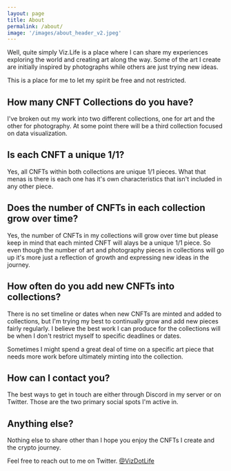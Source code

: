 ```yaml
---
layout: page
title: About
permalink: /about/
image: '/images/about_header_v2.jpeg'
---
```

Well, quite simply Viz.Life is a place where I can share my experiences exploring the world and creating art along the way. Some of the art I create are initially inspired by photographs while others are just trying new ideas. 

This is a place for me to let my spirit be free and not restricted. 

## How many CNFT Collections do you have?
I've broken out my work into two different collections, one for art and the other for photography. At some point there will be a third collection focused on data visualization. 

## Is each CNFT a unique 1/1? 
Yes, all CNFTs within both collections are unique 1/1 pieces. What that menas is there is each one has it's own characteristics that isn't included in any other piece. 

## Does the number of CNFTs in each collection grow over time? 
Yes, the number of CNFTs in my collections will grow over time but please keep in mind that each minted CNFT will alays be a unique 1/1 piece. So even though the number of art and photography pieces in collections will go up it's more just a reflection of growth and expressing new ideas in the journey. 

## How often do you add new CNFTs into collections?
There is no set timeline or dates when new CNFTs are minted and added to collections, but I'm trying my best to continually grow and add new pieces fairly regularly. I believe the best work I can produce for the collections will be when I don't restrict myself to specific deadlines or dates. 

Sometimes I might spend a great deal of time on a specific art piece that needs more work before ultimately minting into the collection.  

## How can I contact you?
The best ways to get in touch are either through Discord in my server or on Twitter. Those are the two primary social spots I'm active in. 

## Anything else?
Nothing else to share other than I hope you enjoy the CNFTs I create and the crypto journey. 

Feel free to reach out to me on Twitter. [@VizDotLife](https://twitter.com/vizdotlife) 
